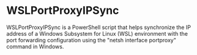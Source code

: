 # WSLPortProxyIPSync
WSLPortProxyIPSync is a PowerShell script that helps synchronize the IP address of a Windows Subsystem for Linux (WSL) environment with the port forwarding configuration using the "netsh interface portproxy" command in Windows.
